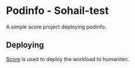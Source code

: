 # Podinfo - Sohail-test

A simple score project deploying podinfo.

## Deploying

[Score](https://score.dev/) is used to deploy the workload to humanitec.
